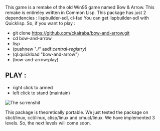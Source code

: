 This game is a remake of the old Win95 game named Bow & Arrow.
This remake is entireley written in Common Lisp. 
This package has just 2 dependencies : lispbuilder-sdl, cl-fad
You can get lispbuilder-sdl with Quicklisp.
So, if you want to play :

* git clone https://github.com/ckairaba/bow-and-arrow.git
* cd bow-and-arrow
* lisp
* (pushnew "./" asdf:*central-registry*)
* (ql:quickload "bow-and-arrow")
* (bow-and-arrow:play)

## PLAY :

- right click to armed
- left click to stand (maintain)

<img src="https://github.com/downloads/ckairaba/screenshot.png" alt="The scrrenshit" align="center" />


This package is theoretically portable. We just tested the package on
sbcl/linux, ccl/linux, clisp/linux and cmucl/linux.
We have implemented 3 levels. So, the next levels will come
soon.
